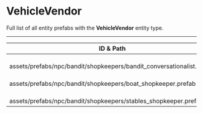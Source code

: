 # VehicleVendor
Full list of all <Badge type="warning" text="3"/> entity prefabs with the **VehicleVendor** entity type.

---
| ID & Path |
| --- |
| <a href="#251735616"><Badge id="251735616" type="tip" text="#"/></a> <Badge type="tip" text="251735616"/> <br> assets/prefabs/npc/bandit/shopkeepers/bandit_conversationalist.prefab |
| <a href="#2913617060"><Badge id="2913617060" type="tip" text="#"/></a> <Badge type="tip" text="2913617060"/> <br> assets/prefabs/npc/bandit/shopkeepers/boat_shopkeeper.prefab |
| <a href="#7488435"><Badge id="7488435" type="tip" text="#"/></a> <Badge type="tip" text="7488435"/> <br> assets/prefabs/npc/bandit/shopkeepers/stables_shopkeeper.prefab |
